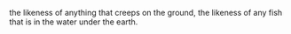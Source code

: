 the likeness of anything that creeps on the ground, the likeness of any fish that is in the water under the earth.
